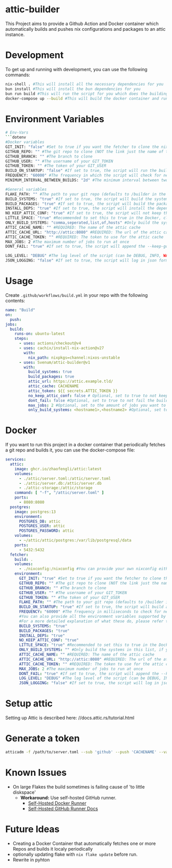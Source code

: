 # attic-builder
This Project aims to provide a Github Action and Docker container which automatically builds and pushes nix configurations and packages to an attic instance.
# Development
To get up and running with development, you can use the following commands:
```bash
nix-shell . #This will install all the necessary dependencies for you
bun install #This will install the bun dependencies for you
bun run build #This will run the script for you which does the building and pushing to attic. BEFORE you run this, fill in your .env file with the envs in the .env.example file
docker-compose up --build #This will build the docker container and run it for you (you have to provide the docker-compose.yml file)
```
# Environment Variables
```bash
# Env-Vars
```dotenv
#Docker variables
GIT_INIT: "false" #Set to true if you want the fetcher to clone the nixconfig repo
GITHUB_REPO: "" #The git repo to clone (NOT the link just the name of the repo)
GITHUB_BRANCH: "" #The branch to clone
GITHUB_USER: "" #The username of your GIT_TOKEN
GITHUB_TOKEN: "" #The token of your GIT_USER
BUILD_ON_STARTUP: "false" #If set to true, the script will run the build on startup of the container
FREQUENCY: "60000" #The frequency in which the script will check for new commits in the repo (in ms) (defaults to 60000)
MINIMUM_INTERVAL_BETWEEN_BUILDS: "2d" #The minimum interval between two builds (defaults to 2d) (can be in ms, s, m, h, d)

#General variables
FLAKE_PATH: "" #The path to your git repo (defaults to /builder in the container and ./ in the github action)
BUILD_SYSTEMS: "true" #If set to true, the script will build the systems
BUILD_PACKAGES: "true" #If set to true, the script will build the packages
INSTALL_DEPS: "true" #If set to true, the script will install the dependencies
NO_KEEP_ATTIC_CONF: "true" #If set to true, the script will not keep the attic.conf file and remove it before re-configuring
LITTLE_SPACE: "true" #Recommended to set this to true in the Docker, cleans up the nix store after each build
ONLY_BUILD_SYSTEMS: "comma,seperated,list,of,hosts" #Only build the systems in this list, if you do not provide this, all will be built
ATTIC_CACHE_NAME: "" #REQUIRED: The name of the attic cache
ATTIC_CACHE_URL: "http://attic:8080" #REQUIRED: The url of the attic cache (in a docker-compose setup it's recommended to use the service name, to avoid bandwidth hits)
ATTIC_CACHE_TOKEN: "" #REQUIRED: The token to use for the attic cache
MAX_JOBS: 2 #The maximum number of jobs to run at once
DONT_FAIL: "true" #If set to true, the script will append the --keep-going to nix build

LOG_LEVEL: "DEBUG" #The log level of the script (can be DEBUG, INFO, WARNING, ERROR)
JSON_LOGGING: "false" #If set to true, the script will log in json format
```

# Usage
Create `.github/workflows/build.yml` in your repo with the following contents:

```yaml
name: "Build"
on:
  push:
jobs:
  build:
    runs-on: ubuntu-latest
    steps:
      - uses: actions/checkout@v4
      - uses: cachix/install-nix-action@v27
        with:
          nix_path: nixpkgs=channel:nixos-unstable
      - uses: Svenum/attic-builder@v1
        with:
          build_systems: true
          build_packages: true
          attic_url: https://attic.example.tld/
          attic_cache: CACHENAME
          attic_token: ${{ secrets.ATTIC_TOKEN }}
          no_keep_attic_conf: false # Optional, set to true to not keep the attic config (usefull if you've changed something in your conf and the config is still in the cache)
          dont_fail: false #Optional, set to true to not fail the build if a system fails one or two packages (appends the --keep_going flag to nix-build)
          max_jobs: 2 #Optional, set to the amount of jobs you want to run in parallel (appends the --max_jobs flag to nix-build)
          only_build_systems: <hostname1>,<hostname2> #Optional, set to only build the specified systems
```
# Docker
If you want to run this project in a docker container that periodically fetches a git repo and builds it, you can use the docker-compose file:
```yaml
services:
  attic:
    image: ghcr.io/zhaofengli/attic:latest
    volumes:
      - ./attic/server.toml:/attic/server.toml
      - ./attic/server.db:/attic/server.db
      - ./attic-storage:/attic/storage
    command: [ "-f", "/attic/server.toml" ]
    ports:
      - 8080:8080
  postgres:
    image: postgres:13
    environment:
      POSTGRES_DB: attic
      POSTGRES_USER: attic
      POSTGRES_PASSWORD: attic
    volumes:
      - ~/attic/attic/postgres:/var/lib/postgresql/data
    ports:
      - 5432:5432
  fetcher:
    build: .
    volumes:
      - ./nixconfig:/nixconfig #You can provide your own nixconfig either as a volume, or you can skip this and set the GIT_INIT var to true so that the fetcher will clone the nixconfig repo
    environment:
      GIT_INIT: "true" #Set to true if you want the fetcher to clone the nixconfig repo
      GITHUB_REPO: "" #The git repo to clone (NOT the link just the name of the repo)
      GITHUB_BRANCH: "" #The branch to clone
      GITHUB_USER: "" #The username of your GIT_TOKEN
      GITHUB_TOKEN: "" #The token of your GIT_USER
      FLAKE_PATH: "" #The path to your git repo (defaults to /builder in the container and ./ in the github action)
      BUILD_ON_STARTUP: "true" #If set to true, the script will build all systems on startup of the container
      FREQUENCY: "60000" #The frequency in milliseconds to check for new commits in milliseconds (defaults to 60 Seconds)
      #You can also provide all the environment variables supported by the Github action
      #For a more detailed explanation of what these do, please refer to the readme.md
      BUILD_SYSTEMS: "true"
      BUILD_PACKAGES: "true"
      INSTALL_DEPS: "true"
      NO_KEEP_ATTIC_CONF: "true"
      LITTLE_SPACE: "true" #Recommended to set this to true in the Docker
      ONLY_BUILD_SYSTEMS: "" #Only build the systems in this list, if you do not provide this, all will be built
      ATTIC_CACHE_NAME: "" #REQUIRED: The name of the attic cache
      ATTIC_CACHE_URL: "http://attic:8080" #REQUIRED: The url of the attic cache (in a docker-compose setup it's recommended to use the service name, to avoid bandwidth hits)
      ATTIC_CACHE_TOKEN: "" #REQUIRED: The token to use for the attic cache
      MAX_JOBS: 2 #The maximum number of jobs to run at once
      DONT_FAIL: "true" #If set to true, the script will append the --keep-going to nix build
      LOG_LEVEL: "DEBUG" #The log level of the script (can be DEBUG, INFO, WARNING, ERROR)
      JSON_LOGGING: "false" #If set to true, the script will log in json format
```



# Setup attic
Setting up Attic is described here: //docs.attic.rs/tutorial.html

# Generate a token
```bash
atticadm -f /path/to/server.toml --sub 'github' --push 'CACHENAME' --validity '1y'
```

# Known Issues
- On large Flakes the build sometimes is failing cause of 'to little diskspace'
    - **Workaround:** Use self-hosted GitHub runner.
        - [Self-Hosted Docker Runner](https://github.com/myoung34/docker-github-actions-runner)
        - [Self-Hosted GitHub Runner Docs](https://docs.github.com/en/actions/hosting-your-own-runners/managing-self-hosted-runners/about-self-hosted-runners)

# Future Ideas
- Creating a Docker Container that automatically fetches one or more Repos and builds it localy periodically
- optionally updating flake with `nix flake update` before run.
- Rewrite in pyhton
